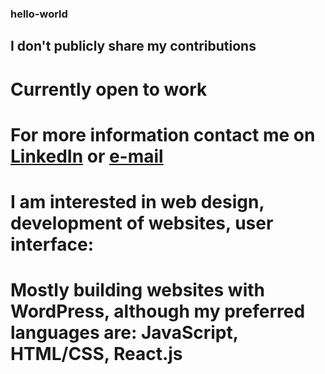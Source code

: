 ### hello-world

## I don't publicly share my contributions

# Currently open to work

# For more information contact me on [LinkedIn](linkedin.com/in/maciej-goławski-bb3b4a224) or [e-mail](mgolwski@protonmail.com)

# I am interested in web design, development of websites, user interface:

# Mostly building websites with WordPress, although my preferred languages are: JavaScript, HTML/CSS, React.js

